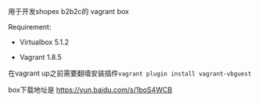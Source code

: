 用于开发shopex  b2b2c的 vagrant box

Requirement:

- Virtualbox 5.1.2

- Vagrant 1.8.5

在vagrant up之前需要翻墙安装插件`` vagrant plugin install vagrant-vbguest  ``

box下载地址是 https://yun.baidu.com/s/1boS4WCB


